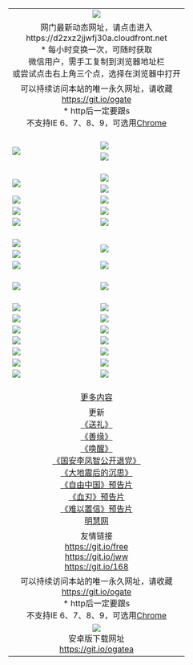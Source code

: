 ﻿<table>
  <tr></tr>
  <tr><td colspan=2 align=center><img src="https://cloud.githubusercontent.com/assets/11880933/13434984/f430fae2-e012-11e5-814f-c2df1e82b247.jpg" /></td></tr>
  <tr><td colspan=2 align=center>网门最新动态网址，请点击进入
<br>https://d2zxz2jjwfj30a.cloudfront.net
    <br/>* 每小时变换一次，可随时获取<br/>微信用户，需手工复制到浏览器地址栏<br>或尝试点击右上角三个点，选择在浏览器中打开
    <!--br>* IE6打开动态网址须在选项中勾选TLS 1.0--></td>
  </tr>
  <tr>
    <td colspan=2 align=center>可以持续访问本站的唯一永久网址，请收藏<br/><a href="https://git.io/ogate" target="_blank">https://git.io/ogate</a><br/>* http后一定要跟s<br/>不支持IE 6、7、8、9，可选用<a href="https://d2zxz2jjwfj30a.cloudfront.net/ogUP.aspx?name=0ChromePortable.zip">Chrome</a></td>
  </tr>
  <tr height="20">
  <tr>
    <td rowspan=2><a href="https://d2zxz2jjwfj30a.cloudfront.net/ogUP.aspx?name=11DKC.mp4&list=11DKC" target="_blank"><img src="https://d2zxz2jjwfj30a.cloudfront.net/Up/11DKC1.jpg" /></a></td> 
    <td><div><a href="https://d2zxz2jjwfj30a.cloudfront.net/ogUP.aspx?name=LRWS.mp4&list=LRWS" target="_blank"><img src="https://d2zxz2jjwfj30a.cloudfront.net/Up/LRWS.jpg" /></a></td>
   </tr>
  <tr>
    <td><a href="https://d2zxz2jjwfj30a.cloudfront.net/ogView.aspx" target="_blank"><img src="https://d2zxz2jjwfj30a.cloudfront.net/Up/11TGKDY.jpg" /></a></td>
  </tr>
  <tr height="20">
  <tr>
    <td rowspan=2><a href="https://d2zxz2jjwfj30a.cloudfront.net/ogUP.aspx?name=4EE/DJ.mp4&list=4EEDJ" target="_blank"><img src="https://d2zxz2jjwfj30a.cloudfront.net/Up/4EE/DJ_140.jpg"/></a></td>
    <td><a href="https://d2zxz2jjwfj30a.cloudfront.net/ogUP.aspx?name=4EE/ZG.mp4&list=4EEZG" target="_blank"><img src="https://d2zxz2jjwfj30a.cloudfront.net/Up/4EE/ZG0.jpg"/></a></td>
    <!--td><a href="https://d2zxz2jjwfj30a.cloudfront.net/ogUP.aspx?name=4EE/HQ.mp4&list=4EEHQ" target="_blank"><img src="https://d2zxz2jjwfj30a.cloudfront.net/Up/4EE/HQ0.jpg"/></a></td-->
  </tr>
  <tr>
    <td><a href="https://d2zxz2jjwfj30a.cloudfront.net/ogUP.aspx?name=4EE/QQ.mp4&list=4EEQQ" target="_blank"><img src="https://d2zxz2jjwfj30a.cloudfront.net/Up/4EE/QQ0.jpg"/></a></td>
  </tr>
            <tr>
                <td><a href="https://d2zxz2jjwfj30a.cloudfront.net/ogUP.aspx?name=4EE/HD.mp4&list=4EEHD" target="_blank"><img src="https://d2zxz2jjwfj30a.cloudfront.net/Up/4EE/HD0.jpg"/></a></td>
                <td><a href="https://d2zxz2jjwfj30a.cloudfront.net/ogUP.aspx?name=4EE/GX.mp4&list=4EEGX" target="_blank"><img src="https://d2zxz2jjwfj30a.cloudfront.net/Up/4EE/GX0.jpg"/></a></td>
            </tr>
            <tr>
                <td><a href="https://d2zxz2jjwfj30a.cloudfront.net/ogUP.aspx?name=4EE/TX.mp4&list=4EETX" target="_blank"><img src="https://d2zxz2jjwfj30a.cloudfront.net/Up/4EE/TX0.jpg"/></a></td>
                <td><a href="https://d2zxz2jjwfj30a.cloudfront.net/ogUP.aspx?name=4EE/WZ.mp4&list=4EEWZ" target="_blank"><img src="https://d2zxz2jjwfj30a.cloudfront.net/Up/4EE/WZ0.jpg"/></a></td>
            </tr>
  <tr>
    <td><a href="https://d2zxz2jjwfj30a.cloudfront.net/onCO.aspx?ob=600%CA%C2%CE%EF&op=%D4%F6%C9%BE%B8%C4&args=WH1~%23%C0%E0%D0%CD6%D0%C2%CE%C5%7c%23%C0%E0%D0%CD6%C6%C0%C2%DB" target="_blank"><img src="https://d2zxz2jjwfj30a.cloudfront.net/Up/0WZ.jpg" /></a></td>
    <td><a href="https://d2zxz2jjwfj30a.cloudfront.net/onCO.aspx?ob=600%CA%C2%CE%EF&op=%D4%F6%C9%BE%B8%C4&args=WH1~%23%D3%C3%BB%A7" target="_blank"><img src="https://d2zxz2jjwfj30a.cloudfront.net/Up/0WB.jpg" /></a></td>
  </tr>
  <tr height="20">
  <tr>
    <td><a href="https://d2zxz2jjwfj30a.cloudfront.net/ogUP.aspx?name=JQR.mp4&count=2" target="_blank"><img src="https://d2zxz2jjwfj30a.cloudfront.net/Up/JQR.jpg" /></a></td>   
    <td rowspan=2><a href="https://d2zxz2jjwfj30a.cloudfront.net/ogUP.aspx?name=JP.mp4&count=9" target="_blank"><img src="https://d2zxz2jjwfj30a.cloudfront.net/Up/JP.jpg" /></td>
  </tr>
  <tr>
    <td><a href="https://d2zxz2jjwfj30a.cloudfront.net/ogUP.aspx?name=WH.mp4" target="_blank"><img src="https://d2zxz2jjwfj30a.cloudfront.net/Up/WH.jpg" /></a></td>
  </tr>
  <tr>
    <td><a href="https://d2zxz2jjwfj30a.cloudfront.net/ogUP.aspx?name=SSZJ.mp4&list=SSZJ" target="_blank"><img src="https://d2zxz2jjwfj30a.cloudfront.net/Up/SSZJ.jpg" /></a></td>
    <td><a href="https://d2zxz2jjwfj30a.cloudfront.net/ogUP.aspx?name=WLSH.mp4&count=2" target="_blank"><img src="https://d2zxz2jjwfj30a.cloudfront.net/Up/WLSH.jpg" /></a</td>
  </tr>
  <tr height="20">
  <tr>
    <td><a href="https://d2zxz2jjwfj30a.cloudfront.net/ogUP.aspx?name=ZY.mp4&count=2015|16" target="_blank"><img src="https://d2zxz2jjwfj30a.cloudfront.net/Up/ZY.jpg" /></a</td>
    <td><a href="https://d2zxz2jjwfj30a.cloudfront.net/ogUP.aspx?name=XTFY.mp4&count=B|2,A|24" target="_blank"><img src="https://d2zxz2jjwfj30a.cloudfront.net/Up/XTFY.jpg" /></a></td>
  </tr>
  <tr height="20">
  </tr>
  <!--tr>
    <td><a href="https://d2zxz2jjwfj30a.cloudfront.net/ogUP.aspx?name=4EE/GX.mp4&list=4EEGX" target="_blank"><img src="https://d2zxz2jjwfj30a.cloudfront.net/Up/4EE/GX0.jpg"/></a></td>
    <td><a href="https://d2zxz2jjwfj30a.cloudfront.net/ogUP.aspx?name=4EE/HD.mp4&list=4EEHD" target="_blank"><img src="https://d2zxz2jjwfj30a.cloudfront.net/Up/4EE/HD0.jpg"/></a></td>
  </tr>
  <tr>
    <td><a href="https://d2zxz2jjwfj30a.cloudfront.net/ogUP.aspx?name=4EE/TX.mp4&list=4EETX" target="_blank"><img src="https://d2zxz2jjwfj30a.cloudfront.net/Up/4EE/TX0.jpg"/></a></td>
    <td><a href="https://d2zxz2jjwfj30a.cloudfront.net/ogUP.aspx?name=4EE/WZ.mp4&list=4EEWZ" target="_blank"><img src="https://d2zxz2jjwfj30a.cloudfront.net/Up/4EE/WZ0.jpg"/></a></td>
  </tr-->
  <tr>
    <td><a href="https://d2zxz2jjwfj30a.cloudfront.net/onUP.aspx?name=https://du172fz170yac.cloudfront.net/" target="_blank"><img src="https://d2zxz2jjwfj30a.cloudfront.net/Up/0DTW.jpg"/></a></td>
    <td><a href="https://d2zxz2jjwfj30a.cloudfront.net/onUP.aspx?name=https://d240ns8up8earz.cloudfront.net/acenter/" target="_blank"><img src="https://d2zxz2jjwfj30a.cloudfront.net/Up/0TDW.jpg" /></a></td>
  </tr>
  <tr>
    <td><a href="https://d2zxz2jjwfj30a.cloudfront.net/onUP.aspx?name=https://d4508d6vomz2p.cloudfront.net/gb/nsc413.htm" target="_blank"><img src="https://d2zxz2jjwfj30a.cloudfront.net/Up/0DJY.jpg" /></a></td>
    <td><a href="https://d2zxz2jjwfj30a.cloudfront.net/onUP.aspx?name=https://d4apjbhkuxer1.cloudfront.net/xtr/gb/prog204.html" target="_blank"><img src="https://d2zxz2jjwfj30a.cloudfront.net/Up/0XTR.jpg" /></a></td>
  </tr>
  <tr>
    <td><a href="https://d2zxz2jjwfj30a.cloudfront.net/onUP.aspx?name=https://d3aj00iefsmfgc.cloudfront.net/" target="_blank"><img src="https://d2zxz2jjwfj30a.cloudfront.net/Up/0MHW.jpg" /></a></td>
    <td><a href="https://d2zxz2jjwfj30a.cloudfront.net/onUP.aspx?name=https://d20wz7qt14x5d2.cloudfront.net/" target="_blank"><img src="https://d2zxz2jjwfj30a.cloudfront.net/Up/0ZJW.jpg" /></a></td>
  </tr>
  <tr>
    <td><a href="https://d2zxz2jjwfj30a.cloudfront.net/ogUP.aspx?name=0FG.zip" target="_blank"><img src="https://d2zxz2jjwfj30a.cloudfront.net/Up/0FG.jpg" /></a></td>
    <td><a href="https://d2zxz2jjwfj30a.cloudfront.net/ogUP.aspx?name=0FGA.apk" target="_blank"><img src="https://d2zxz2jjwfj30a.cloudfront.net/Up/0FGA.jpg" /></a></td>
  </tr>
  <tr>
    <td><a href="https://d2zxz2jjwfj30a.cloudfront.net/ogUP.aspx?name=0U.zip" target="_blank"><img src="https://d2zxz2jjwfj30a.cloudfront.net/Up/0U.jpg" /></a></td>
    <td><a href="https://d2zxz2jjwfj30a.cloudfront.net/ogUP.aspx?name=0UA.apk" target="_blank"><img src="https://d2zxz2jjwfj30a.cloudfront.net/Up/0UA.jpg" /></a></td>
  </tr>
  <tr>
    <td><a href="https://d2zxz2jjwfj30a.cloudfront.net/ogUP.aspx?name=0iPPOTV.zip" target="_blank"><img src="https://d2zxz2jjwfj30a.cloudfront.net/Up/0iPPOTV.jpg" /></a></td>
    <td><a href="https://d2zxz2jjwfj30a.cloudfront.net/ogUP.aspx?name=0iNTD.apk" target="_blank"><img src="https://d2zxz2jjwfj30a.cloudfront.net/Up/0iNTD.jpg" /></a></td>
  </tr>
  <!--tr>
    <td><a href="https://d2zxz2jjwfj30a.cloudfront.net/ogNice.aspx" target="_blank"><img src="https://d2zxz2jjwfj30a.cloudfront.net/Up/0WCYY.jpg" /></a></td>
    <td><a href="https://d2zxz2jjwfj30a.cloudfront.net/onCO.aspx?list=XWPL&mode=m" target="_blank"><img src="https://d2zxz2jjwfj30a.cloudfront.net/Up/0WZTT.jpg" /></a></td> 
  </tr-->
  <tr>
    <td><a href="https://d2zxz2jjwfj30a.cloudfront.net/ogDY.aspx" target="_blank"><img src="https://d2zxz2jjwfj30a.cloudfront.net/Up/0FK.jpg" /></a></td>
    <td><a href="https://d2zxz2jjwfj30a.cloudfront.net/ogST.aspx" target="_blank"><img src="https://d2zxz2jjwfj30a.cloudfront.net/Up/0ST.jpg" /></a></td> 
  </tr>
  <tr height="20">
  <tr>
    <td colspan=2 align=center><a href="https://d2zxz2jjwfj30a.cloudfront.net/ogNice.aspx">更多内容</a>
    </td>
  </tr>
  <tr>
    <td colspan=2 align=center>更新<br>
      <a href="https://d2zxz2jjwfj30a.cloudfront.net/ogUP.aspx?name=4ESL.mp4" target="_blank">《送礼》</a><br>
      <a href="https://d2zxz2jjwfj30a.cloudfront.net/ogUP.aspx?name=4ESY.mp4" target="_blank">《善缘》</a><br>
      <a href="https://d2zxz2jjwfj30a.cloudfront.net/ogUP.aspx?name=4EHX.mp4" target="_blank">《唤醒》</a><br>
      <a href="https://d2zxz2jjwfj30a.cloudfront.net/ogUP.aspx?name=4LFZ.mp4" target="_blank">《国安李凤智公开退党》</a><br>
      <a href="https://d2zxz2jjwfj30a.cloudfront.net/ogUP.aspx?name=4DDZHDCS.mp4" target="_blank">《大地震后的沉思》</a><br>
      <a href="https://d2zxz2jjwfj30a.cloudfront.net/ogUP.aspx?name=11ZYZG0.mp4" target="_blank">《自由中国》预告片</a><br>
      <a href="https://d2zxz2jjwfj30a.cloudfront.net/ogUP.aspx?name=11XR.mp4" target="_blank">《血刃》预告片</a><br>
      <a href="https://d2zxz2jjwfj30a.cloudfront.net/ogUP.aspx?name=11NYZX.mp4&count=2" target="_blank">《难以置信》预告片</a><br>
      <a href="https://d2zxz2jjwfj30a.cloudfront.net/onUP.aspx?name=https://www.minghui.org/" target="_blank">明慧网</a>
    </td>
  </tr>
  <tr>
    <td colspan=2 align=center>友情链接<br>
      <a href="https://git.io/free" target="_blank">https://git.io/free</a><br/>
      <a href="https://git.io/jww" target="_blank">https://git.io/jww</a><br/>
      <a href="https://git.io/168" target="_blank">https://git.io/168</a>
    </td>
  </tr>
  <tr>
    <td colspan=2 align=center>可以持续访问本站的唯一永久网址，请收藏<br/><a href="https://git.io/ogate" target="_blank">https://git.io/ogate</a><br/>* http后一定要跟s<br/>不支持IE 6、7、8、9，可选用<a href="https://d2zxz2jjwfj30a.cloudfront.net/ogUP.aspx?name=0ChromePortable.zip">Chrome</a></td>
  </tr>
  <tr>
    <td colspan=2 align=center><a href="https://d2zxz2jjwfj30a.cloudfront.net/ogUP.aspx?name=0oGate.apk" target="_blank"><img src="https://cloud.githubusercontent.com/assets/11880933/13720399/75e143ee-e842-11e5-9f0a-1421f423c80f.jpg" /></a><br>安卓版下载网址<br><a href="https://git.io/ogatea">https://git.io/ogatea</a></td>
  </tr>
  <!--tr>
    <td colspan=2 align=center>可能失效的动态网址
    </td>
  </tr-->
</table>
